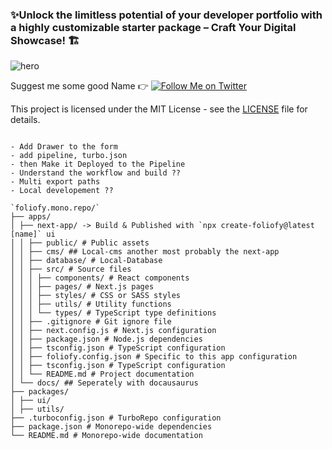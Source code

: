 ### ✨Unlock the limitless potential of your developer portfolio with a highly customizable starter package – Craft Your Digital Showcase! 🏗

![hero](https://media.licdn.com/dms/image/D4D16AQF04hifq1CYgQ/profile-displaybackgroundimage-shrink_350_1400/0/1694337728927?e=1701302400&v=beta&t=OF05JBn7NF0jD6JOuUJt3Mcb_oDg4HivfA4sfRYFvys)

<p>
Suggest me some good Name 👉
  <a href="https://twitter.com/rajni2k2">
    <img alt="Follow Me on Twitter" src="https://img.shields.io/twitter/follow/rajni.svg?label=follow+@rajni&style=social&logo=twitter"/>
  </a>
</p>

This project is licensed under the MIT License - see the [LICENSE](LICENSE) file for details.

```

- Add Drawer to the form
- add pipeline, turbo.json
- then Make it Deployed to the Pipeline
- Understand the workflow and build ??
- Multi export paths
- Local developement ??

`foliofy.mono.repo/`
├── apps/
│ ├── next-app/ -> Build & Published with `npx create-foliofy@latest [name]` ui
│ │ ├── public/ # Public assets
│ │ ├── cms/ ## Local-cms another most probably the next-app
│ │ ├── database/ # Local-Database
│ │ ├── src/ # Source files
│ │ │ ├── components/ # React components
│ │ │ ├── pages/ # Next.js pages
│ │ │ ├── styles/ # CSS or SASS styles
│ │ │ ├── utils/ # Utility functions
│ │ │ └── types/ # TypeScript type definitions
│ │ ├── .gitignore # Git ignore file
│ │ ├── next.config.js # Next.js configuration
│ │ ├── package.json # Node.js dependencies
│ │ ├── tsconfig.json # TypeScript configuration
│ │ ├── foliofy.config.json # Specific to this app configuration
│ │ ├── tsconfig.json # TypeScript configuration
│ │ └── README.md # Project documentation
│ └── docs/ ## Seperately with docausaurus
├── packages/
│ ├── ui/
│ ├── utils/
├── .turboconfig.json # TurboRepo configuration
├── package.json # Monorepo-wide dependencies
└── README.md # Monorepo-wide documentation
```